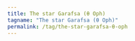 ```yaml
---
title: The star Garafsa (θ Oph)
tagname: "The star Garafsa (θ Oph)"
permalink: /tag/the-star-garafsa-θ-oph
---
```

